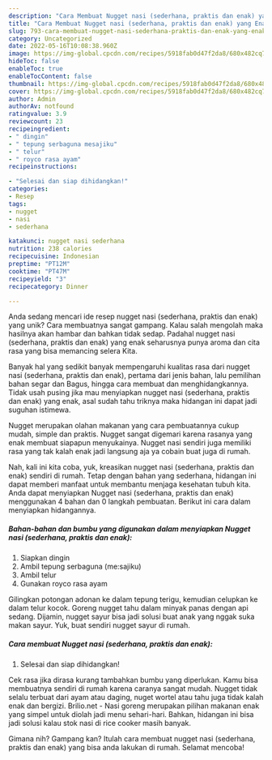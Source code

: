 ```yaml
---
description: "Cara Membuat Nugget nasi (sederhana, praktis dan enak) yang Enak"
title: "Cara Membuat Nugget nasi (sederhana, praktis dan enak) yang Enak"
slug: 793-cara-membuat-nugget-nasi-sederhana-praktis-dan-enak-yang-enak
category: Uncategorized
date: 2022-05-16T10:08:38.960Z
image: https://img-global.cpcdn.com/recipes/5918fab0d47f2da8/680x482cq70/nugget-nasi-sederhana-praktis-dan-enak-foto-resep-utama.jpg
hideToc: false
enableToc: true
enableTocContent: false
thumbnail: https://img-global.cpcdn.com/recipes/5918fab0d47f2da8/680x482cq70/nugget-nasi-sederhana-praktis-dan-enak-foto-resep-utama.jpg
cover: https://img-global.cpcdn.com/recipes/5918fab0d47f2da8/680x482cq70/nugget-nasi-sederhana-praktis-dan-enak-foto-resep-utama.jpg
author: Admin
authorAv: notfound
ratingvalue: 3.9
reviewcount: 23
recipeingredient:
- " dingin"
- " tepung serbaguna mesajiku"
- " telur"
- " royco rasa ayam"
recipeinstructions:

- "Selesai dan siap dihidangkan!"
categories:
- Resep
tags:
- nugget
- nasi
- sederhana

katakunci: nugget nasi sederhana 
nutrition: 238 calories
recipecuisine: Indonesian
preptime: "PT12M"
cooktime: "PT47M"
recipeyield: "3"
recipecategory: Dinner

---
```





Anda sedang mencari ide resep nugget nasi (sederhana, praktis dan enak) yang unik? Cara membuatnya sangat gampang. Kalau salah mengolah maka hasilnya akan hambar dan bahkan tidak sedap. Padahal nugget nasi (sederhana, praktis dan enak) yang enak seharusnya punya aroma dan cita rasa yang bisa memancing selera Kita.





Banyak hal yang sedikit banyak mempengaruhi kualitas rasa dari nugget nasi (sederhana, praktis dan enak), pertama dari jenis bahan, lalu pemilihan bahan segar dan Bagus, hingga cara membuat dan menghidangkannya. Tidak usah pusing jika mau menyiapkan nugget nasi (sederhana, praktis dan enak) yang enak,      asal sudah tahu triknya maka hidangan ini dapat jadi suguhan istimewa.














Nugget merupakan olahan makanan yang cara pembuatannya cukup mudah, simple dan praktis. Nugget sangat digemari karena rasanya yang enak membuat siapapun menyukainya. Nugget nasi sendiri juga memiliki rasa yang tak kalah enak jadi langsung aja ya cobain buat juga di rumah.






Nah, kali ini kita coba, yuk, kreasikan nugget nasi (sederhana, praktis dan enak) sendiri di rumah. Tetap dengan bahan yang sederhana, hidangan ini dapat memberi manfaat untuk membantu menjaga kesehatan tubuh kita. Anda dapat menyiapkan Nugget nasi (sederhana, praktis dan enak) menggunakan 4 bahan dan 0 langkah pembuatan. Berikut ini cara dalam menyiapkan hidangannya.

<!--inarticleads1-->

##### Bahan-bahan dan bumbu yang digunakan dalam menyiapkan Nugget nasi (sederhana, praktis dan enak):

1. Siapkan  dingin
1. Ambil  tepung serbaguna (me:sajiku)
1. Ambil  telur
1. Gunakan  royco rasa ayam


Gilingkan potongan adonan ke dalam tepung terigu, kemudian celupkan ke dalam telur kocok. Goreng nugget tahu dalam minyak panas dengan api sedang. Dijamin, nugget sayur bisa jadi solusi buat anak yang nggak suka makan sayur. Yuk, buat sendiri nugget sayur di rumah. 

<!--inarticleads2-->

##### Cara membuat Nugget nasi (sederhana, praktis dan enak):


1. Selesai dan siap dihidangkan!

Cek rasa jika dirasa kurang tambahkan bumbu yang diperlukan. Kamu bisa membuatnya sendiri di rumah karena caranya sangat mudah. Nugget tidak selalu terbuat dari ayam atau daging, nuget wortel atau tahu juga tidak kalah enak dan bergizi. Brilio.net - Nasi goreng merupakan pilihan makanan enak yang simpel untuk diolah jadi menu sehari-hari. Bahkan, hidangan ini bisa jadi solusi kalau stok nasi di rice cooker masih banyak. 

Gimana nih? Gampang kan? Itulah cara membuat nugget nasi (sederhana, praktis dan enak) yang bisa anda lakukan di rumah. Selamat mencoba!
